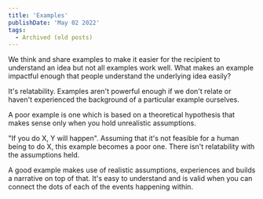 ```yaml
---
title: 'Examples'
publishDate: 'May 02 2022'
tags:
  - Archived (old posts)
---
```


We think and share examples to make it easier for the recipient to understand an idea but not all examples work well. What makes an example impactful enough that people understand the underlying idea easily?

It's relatability. Examples aren't powerful enough if we don't relate or haven't experienced the background of a particular example ourselves.

A poor example is one which is based on a theoretical hypothesis that makes sense only when you hold unrealistic assumptions.

"If you do X, Y will happen". Assuming that it's not feasible for a human being to do X, this example becomes a poor one. There isn't relatability with the assumptions held.

A good example makes use of realistic assumptions, experiences and builds a narrative on top of that. It's easy to understand and is valid when you can connect the dots of each of the events happening within.

